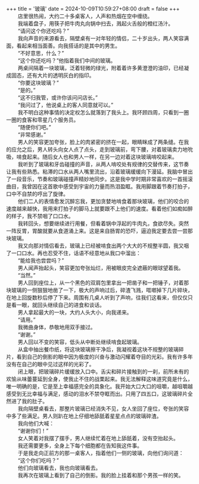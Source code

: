+++
title = '玻璃'
date = 2024-10-09T10:59:27+08:00
draft = false
+++
&nbsp;&nbsp;&nbsp;&nbsp;&nbsp;&nbsp;&nbsp;&nbsp;店里很热闹，大约二十多桌客人，人声和热烟在空中缠绕。  
&nbsp;&nbsp;&nbsp;&nbsp;&nbsp;&nbsp;&nbsp;&nbsp;我端着盘子，用筷子把牛肉丸向锅中扫去，溅起火舌般的橙红汤汁。  
&nbsp;&nbsp;&nbsp;&nbsp;&nbsp;&nbsp;&nbsp;&nbsp;“请问这个你还吃吗？”  
&nbsp;&nbsp;&nbsp;&nbsp;&nbsp;&nbsp;&nbsp;&nbsp;我向声音的来源看去，隔壁桌有一对年轻的情侣，二十岁出头，两人笑容满面，看起来相当面善。向我搭话的是其中的男生。  
&nbsp;&nbsp;&nbsp;&nbsp;&nbsp;&nbsp;&nbsp;&nbsp;“不好意思，什么？”  
&nbsp;&nbsp;&nbsp;&nbsp;&nbsp;&nbsp;&nbsp;&nbsp;“这个你还吃吗？”他指着我们中间的玻璃。  
&nbsp;&nbsp;&nbsp;&nbsp;&nbsp;&nbsp;&nbsp;&nbsp;两桌间隔着一块玻璃，泛着轻微的绿光，附着着许多黄澄澄的油印，已经凝成固态，还有大片的透明灰白的指印。  
&nbsp;&nbsp;&nbsp;&nbsp;&nbsp;&nbsp;&nbsp;&nbsp;“你要这块玻璃？”  
&nbsp;&nbsp;&nbsp;&nbsp;&nbsp;&nbsp;&nbsp;&nbsp;“是的。”  
&nbsp;&nbsp;&nbsp;&nbsp;&nbsp;&nbsp;&nbsp;&nbsp;“这不归我管，或许你该问问店长。”  
&nbsp;&nbsp;&nbsp;&nbsp;&nbsp;&nbsp;&nbsp;&nbsp;“我问过了，他说桌上的客人同意就可以。”  
&nbsp;&nbsp;&nbsp;&nbsp;&nbsp;&nbsp;&nbsp;&nbsp;我不明白这种事情的决定权怎么就落到了我头上。我环顾四周，只看到一圈一圈的食客和零星几个服务员。  
&nbsp;&nbsp;&nbsp;&nbsp;&nbsp;&nbsp;&nbsp;&nbsp;“随便你们吧。”  
&nbsp;&nbsp;&nbsp;&nbsp;&nbsp;&nbsp;&nbsp;&nbsp;“非常感谢。”  
&nbsp;&nbsp;&nbsp;&nbsp;&nbsp;&nbsp;&nbsp;&nbsp;男人的笑容更加夸张，脸上的肉紧密的挤在一起，眼睛眯成了两条缝。在我的应允之后，男人转头向女人点了点头，走到玻璃前，弯下腰，对着玻璃卖力地吮吸，啃食起来。随后女人也和男人一样，在另一边对着这块玻璃啃咬起来。  
&nbsp;&nbsp;&nbsp;&nbsp;&nbsp;&nbsp;&nbsp;&nbsp;我听到了玻璃和牙齿碰撞的声音，从两人啃咬处有规律的交替传来，这节奏让我有些熟悉。粘滞的口水从两人嘴里流出，沿着玻璃缓缓向下漫延。我脑中冒出了一段音乐，节奏和玻璃碰撞声精妙地同步。这是我中学时期非常喜欢的一首摇滚曲目，我曾因在这首歌中感受到宇宙的力量而热泪盈眶。我用脚跟着节奏打拍子，口中不自禁的哼出了旋律。  
&nbsp;&nbsp;&nbsp;&nbsp;&nbsp;&nbsp;&nbsp;&nbsp;他们二人的表情愈发沉醉忘我，更加贪婪地啃食着那块玻璃，他们的咬合的速度越来越快，我用来打拍子的脚马上就要跟不上他们的速度。看着他们如痴如醉的样子，我不禁咽了口口水。  
&nbsp;&nbsp;&nbsp;&nbsp;&nbsp;&nbsp;&nbsp;&nbsp;我转回头，想要继续进行用餐，但看着锅中浮起的牛肉丸，食欲尽失。突然一阵反胃，胃酸就要从食道涌上来。这是来自肠胃的恐吓，逼迫我定要去尝一尝那块玻璃。  
&nbsp;&nbsp;&nbsp;&nbsp;&nbsp;&nbsp;&nbsp;&nbsp;我又向那对情侣看去，玻璃上已经被啃食出两个大大的不规整半圆，我又咽了一口口水。再也忍受不住，话语不经意地从我口中溜出：  
&nbsp;&nbsp;&nbsp;&nbsp;&nbsp;&nbsp;&nbsp;&nbsp;“能给我也尝尝吗？”  
&nbsp;&nbsp;&nbsp;&nbsp;&nbsp;&nbsp;&nbsp;&nbsp;男人闻声抬起头，笑容更加夸张灿烂，用被眼皮完全遮蔽的眼球望着我。  
&nbsp;&nbsp;&nbsp;&nbsp;&nbsp;&nbsp;&nbsp;&nbsp;“当然。”  
&nbsp;&nbsp;&nbsp;&nbsp;&nbsp;&nbsp;&nbsp;&nbsp;男人回到座位上，从一个黑色的双肩包里拿出一把凿子和一把锤子，对着那块玻璃的一侧狠狠地凿了一下，极大的声响过后，碎渣飞溅，哐啷掉下几片碎块，在地上回旋数秒后停了下来。周围有几桌人听到了声响，往我们这看来，但仅仅只是看一眼，就回头继续自己的进食和谈话。  
&nbsp;&nbsp;&nbsp;&nbsp;&nbsp;&nbsp;&nbsp;&nbsp;男人拿起最大的一块，大约人头大小，向我递来。  
&nbsp;&nbsp;&nbsp;&nbsp;&nbsp;&nbsp;&nbsp;&nbsp;“请用。”  
&nbsp;&nbsp;&nbsp;&nbsp;&nbsp;&nbsp;&nbsp;&nbsp;我微曲身体，恭敬地用双手接过。  
&nbsp;&nbsp;&nbsp;&nbsp;&nbsp;&nbsp;&nbsp;&nbsp;“谢谢。”  
&nbsp;&nbsp;&nbsp;&nbsp;&nbsp;&nbsp;&nbsp;&nbsp;男人回以不变的笑容，低头从中断处继续啃食起玻璃。  
&nbsp;&nbsp;&nbsp;&nbsp;&nbsp;&nbsp;&nbsp;&nbsp;从盒中抽出餐巾纸，将这块玻璃擦干净后，我凝视着这块不规整的玻璃碎片，看到自己的倒影的眼中因为极度的兴奋与激动闪耀着夺目的光彩。我有许多年没有在自己的眼中见过这样的光彩了。  
&nbsp;&nbsp;&nbsp;&nbsp;&nbsp;&nbsp;&nbsp;&nbsp;闭上眼，把玻璃碎片缓缓放入口中。舌尖和碎片接触到的一刹，前所未有的欢愉从味蕾蔓延到全身，使我止不住的战栗起来。我无法解释这味道究竟是什么，唯一明确的是，它是至上幸福感完全的具象化。我开始大口大口的咀嚼，越咀嚼越感受到无比幸福与满足，感动的泪水不禁夺眶而出。只用了四五口，这玻璃碎片全然进了我的肚子。  
&nbsp;&nbsp;&nbsp;&nbsp;&nbsp;&nbsp;&nbsp;&nbsp;我向隔壁桌看去，那整片玻璃已经消失不见，女人坐回了座位，夸张的笑容中多了些满足。男人则趴在地上仔细地舔舐着星星点点的玻璃碎渣。  
&nbsp;&nbsp;&nbsp;&nbsp;&nbsp;&nbsp;&nbsp;&nbsp;我向他们大喊：  
&nbsp;&nbsp;&nbsp;&nbsp;&nbsp;&nbsp;&nbsp;&nbsp;“谢谢你们！”  
&nbsp;&nbsp;&nbsp;&nbsp;&nbsp;&nbsp;&nbsp;&nbsp;女人笑着对我摆了摆手，男人继续忙着在地上舔舐着，没有空抬起头。  
&nbsp;&nbsp;&nbsp;&nbsp;&nbsp;&nbsp;&nbsp;&nbsp;我还需要更多，全身上下每个细胞都在告知我这件事。  
&nbsp;&nbsp;&nbsp;&nbsp;&nbsp;&nbsp;&nbsp;&nbsp;于是我走向正前方的那一桌客人，指着他们一侧的玻璃，向他们询问道：  
&nbsp;&nbsp;&nbsp;&nbsp;&nbsp;&nbsp;&nbsp;&nbsp;“这个你们吃吗？”  
&nbsp;&nbsp;&nbsp;&nbsp;&nbsp;&nbsp;&nbsp;&nbsp;他们向玻璃看去，我也向玻璃看去。   
&nbsp;&nbsp;&nbsp;&nbsp;&nbsp;&nbsp;&nbsp;&nbsp;我再次在玻璃上看到了自己的倒影。我的脸上挂着和那个男孩一样的笑。